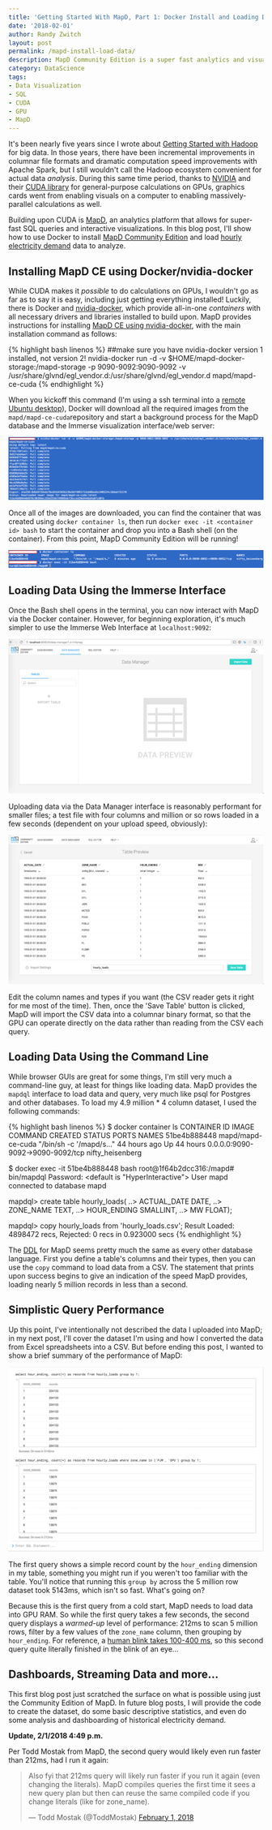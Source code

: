 ```yaml
---
title: 'Getting Started With MapD, Part 1: Docker Install and Loading Data'
date: '2018-02-01'
author: Randy Zwitch
layout: post
permalink: /mapd-install-load-data/
description: MapD Community Edition is a super fast analytics and visualization platform utilizing NVIDIA GPUs. Here's how to get started using Docker.
category: DataScience
tags:
- Data Visualization
- SQL
- CUDA
- GPU
- MapD
---
```


It's been nearly five years since I wrote about [Getting Started with Hadoop](http://localhost:4000/big-data-hadoop-amazon-ec2-cloudera-part-1/) for big data. In those years, there have been incremental improvements in columnar file formats and dramatic computation speed improvements with Apache Spark, but I still wouldn't call the Hadoop ecosystem convenient for actual data _analysis_.  During this same time period, thanks to [NVIDIA](https://developer.nvidia.com/) and their [CUDA library](https://devblogs.nvidia.com/even-easier-introduction-cuda/) for general-purpose calculations on GPUs, graphics cards went from enabling visuals on a computer to enabling massively-parallel calculations as well.

Building upon CUDA is [MapD](https://www.mapd.com/), an analytics platform that allows for super-fast SQL queries and interactive visualizations. In this blog post, I'll show how to use Docker to install [MapD Community Edition](https://www.mapd.com/blog/2017/05/08/mapd-open-sources-gpu-powered-database/) and load [hourly electricity demand](http://www.pjm.com/markets-and-operations/ops-analysis/historical-load-data.aspx) data to analyze.

## Installing MapD CE using Docker/nvidia-docker

While CUDA makes it _possible_ to do calculations on GPUs, I wouldn't go as far as to say it is easy, including just getting everything installed! Luckily, there is Docker and [nvidia-docker](https://devblogs.nvidia.com/nvidia-docker-gpu-server-application-deployment-made-easy/), which provide all-in-one _containers_ with all necessary drivers and libraries installed to build upon. MapD provides instructions for installing [MapD CE using nvidia-docker](https://www.mapd.com/docs/latest/getting-started/docker-gpu-ce-recipe/), with the main installation command as follows:

{% highlight bash linenos %}
##make sure you have nvidia-docker version 1 installed, not version 2!
nvidia-docker run -d -v $HOME/mapd-docker-storage:/mapd-storage -p 9090-9092:9090-9092 -v \
 /usr/share/glvnd/egl_vendor.d:/usr/share/glvnd/egl_vendor.d mapd/mapd-ce-cuda
{% endhighlight %}

When you kickoff this command (I'm using a ssh terminal into a [remote Ubuntu desktop](http://randyzwitch.com/building-data-science-workstation-2017/)), Docker will download all the required images from the `mapd/mapd-ce-cuda`repository and start a background process for the MapD database and the Immerse visualization interface/web server:

![docker images](/assets/img/docker-dl-images.png)

Once all of the images are downloaded, you can find the container that was created using `docker container ls`, then run `docker exec -it <container id> bash` to start the container and drop you into a Bash shell (on the container). From this point, MapD Community Edition will be running!

![docker ls](/assets/img/docker-container-ls.png)

## Loading Data Using the Immerse Interface

Once the Bash shell opens in the terminal, you can now interact with MapD via the Docker container. However, for beginning exploration, it's much simpler to use the Immerse Web Interface at `localhost:9092`:

![mapd immerse](/assets/img/mapd-immerse.png)

Uploading data via the Data Manager interface is reasonably performant for smaller files; a test file with four columns and million or so rows loaded in a few seconds (dependent on your upload speed, obviously):

![mapd data manager](/assets/img/mapd-import-table.png)

Edit the column names and types if you want (the CSV reader gets it right for me most of the time). Then, once the 'Save Table' button is clicked, MapD will import the CSV data into a columnar binary format, so that the GPU can operate directly on the data rather than reading from the CSV each query.

## Loading Data Using the Command Line

While browser GUIs are great for some things, I'm still very much a command-line guy, at least for things like loading data. MapD provides the `mapdql` interface to load data and query, very much like psql for Postgres and other databases. To load my 4.9 million * 4 column dataset, I used the following commands:

{% highlight bash linenos %}
$ docker container ls
CONTAINER ID        IMAGE               COMMAND                  CREATED             STATUS              PORTS                              NAMES
51be4b888448        mapd/mapd-ce-cuda   "/bin/sh -c '/mapd/s…"   44 hours ago        Up 44 hours         0.0.0.0:9090-9092->9090-9092/tcp   nifty_heisenberg

$ docker exec -it 51be4b888448 bash
root@1f64b2dcc316:/mapd# bin/mapdql
Password: <default is "HyperInteractive">
User mapd connected to database mapd

mapdql> create table hourly_loads(
..> ACTUAL_DATE DATE,
..> ZONE_NAME TEXT,
..> HOUR_ENDING SMALLINT,
..> MW FLOAT);

mapdql> copy hourly_loads from 'hourly_loads.csv';
Result
Loaded: 4898472 recs, Rejected: 0 recs in 0.923000 secs
{% endhighlight %}

The [DDL](https://www.mapd.com/docs/latest/mapd-core-guide/data-definition/) for MapD seems pretty much the same as every other database language. First you define a table's columns and their types, then you can use the `copy` command to load data from a CSV. The statement that prints upon success begins to give an indication of the speed MapD provides, loading nearly 5 million records in less than a second.

## Simplistic Query Performance

Up this point, I've intentionally not described the data I uploaded into MapD; in my next post, I'll cover the dataset I'm using and how I converted the data from Excel spreadsheets into a CSV. But before ending this post, I wanted to show a brief summary of the performance of MapD:

![mapd query speed](/assets/img/mapd-query-speed.png)

The first query shows a simple record count by the `hour_ending` dimension in my table, something you might run if you weren't too familiar with the table. You'll notice that running this `group by` across the 5 million row dataset took 5143ms, which isn't so fast. What's going on?

Because this is the first query from a cold start, MapD needs to load data into GPU RAM. So while the first query takes a few seconds, the second query displays a _warmed-up_ level of performance: 212ms to scan 5 million rows, filter by a few values of the `zone_name` column, then grouping by `hour_ending`. For reference, a [human blink takes 100-400 ms](https://sciencing.com/fast-blink-eye-5199669.html), so this second query quite literally finished in the blink of an eye...

## Dashboards, Streaming Data and more...

This first blog post just scratched the surface on what is possible using just the Community Edition of MapD. In future blog posts, I will provide the code to create the dataset, do some basic descriptive statistics, and even do some analysis and dashboarding of historical electricity demand.

__Update, 2/1/2018 4:49 p.m.__

Per Todd Mostak from MapD, the second query would likely even run faster than 212ms, had I run it again:

<blockquote class="twitter-tweet" data-conversation="none" data-cards="hidden" data-partner="tweetdeck"><p lang="en" dir="ltr">Also fyi that 212ms query will likely run faster if you run it again (even changing the literals). MapD compiles queries the first time it sees a new query plan but then can reuse the same compiled code if you change literals (like for zone_name).</p>&mdash; Todd Mostak (@ToddMostak) <a href="https://twitter.com/ToddMostak/status/959181487848525824?ref_src=twsrc%5Etfw">February 1, 2018</a></blockquote>
<script async src="https://platform.twitter.com/widgets.js" charset="utf-8"></script>

